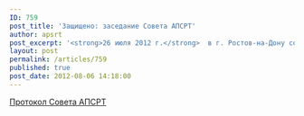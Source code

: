```yaml
---
ID: 759
post_title: 'Защищено: заседание Совета АПСРТ'
author: apsrt
post_excerpt: '<strong>26 июля 2012 г.</strong>  в г. Ростов-на-Дону состоялось заседание Совета АПСРТ (протокол прилагается)'
layout: post
permalink: /articles/759
published: true
post_date: 2012-08-06 14:18:00
---
```

[<span style="text-decoration:underline;"> Протокол Совета АПСРТ </span>][1]

 [1]: http://www.apsrt.ru/docs/hr23.doc